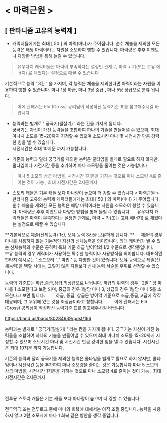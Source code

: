 # < 마력근원 >  
## [ 판타니즘 고유의 능력제 ]

* 캐릭터들에게는 최대 [ 50 ] 의 마력(마나)가 주어집니다. 순수 체술을 제외한 모든 능력은 해당 마력이라는 자원을 소모하여 행할 수 있습니다. 
  마력량은 추후 이벤트나 다양한 방법을 통해 늘릴 수 있습니다.
>유우다치 캐릭터들은 마력이 부족하다는 설정인 관계로, 마력 + 기(또는 고유 에너지) 로 채웠다는 설정으로 매꿀 수 있습니다  
  
기본적으로 능력 ' 3칸 ' 을 가지며, 각 능력은 체술을 제외한다면 마력이라는 자원을 이용하여 행할 수 있습니다. 마나 1당 하급, 마나 3당 중급 , 마나 5당 상급으로 분류 됩니다.  
> 이에 관해서는 Eld (Cross) 공리님이 작성하신 능력기준 표를 참고해주시길 바랍니다

* 능력과는 별개로 ' 궁극기(필살기) ' 라는 칸을 가지게 됩니다.   
궁극기는 자신이 가진 능력들을 조합하여 하나의 기술을 만들어낼 수 있으며, 최대 마나치 소모를 15~20까지 지정할 수 있으며 소모시킨 마나 및 시전시간 만큼 강력한 힘을 낼 수 있습니다.  
시전시간은 최대 10지문 까지 가능합니다.

* 기존의 능력과 달리 궁극기를 제외한 능력은 쿨타임을 별개로 필요로 하지 않지만, 쿨타임이나 시전시간 등을 추가하여 마나 소모량을 줄이는 것은 가능합니다
> 마나 5 소모의 상급 마법을, 시전시간 1지문을 가하는 것으로 마나 소모량 4로 줄이는 것이 가능 ,  최대 시전시간은 2지문까지



* 스토리 캐들은 기본 캐들 보다 마나량이 높으며 더 강할 수 있습니다
< 마력근원 >
판타니즘 고유의 능력제
캐릭터들에게는 최대 [ 50 ] 의 마력(마나) 가 주어집니다. 순수 체술을 제외한 모든 능력은 해당 마력이라는 자원을 소모하여 행할 수 있습니다.
마력량은 추후 이벤트나 다양한 방법을 통해 늘릴 수 있습니다.
ㅤ
유우다치 캐릭터들은 마력이 부족하다는 설정인 관계로, 마력 + 기(또는 고유 에너지) 로 채웠다는 설정으로 매꿀 수 있습니다

**기본적으로 체술(신체능력) 1칸, 보유 능력 3칸을 보유하게 됩니다. **
ㅤ
체술의 경우 마나를 사용하지 않는 기본적인 자신의 신체능력을 의미합니다. 최대 캐릭터가 낼 수 있는 신체능력의 수준은 공격력 특화 기준 하급 방어막의 1/2 수준으로 생각중입니다.
ㅤ
보유 능력의 경우 캐릭터가 사용하는 특수한 능력이나 사용방식을 의미합니다. 대표적인 판타지 예시로는 ' 소드오러 ', ' 마법 ' 등 다양한 것이 있습니다. 보유 능력으로 체술(신체능력)을 택할 시에는, 그렇지 않은 자들보다 신체 능력 서술을 우위로 선점할 수 있습니다.
ㅤ

능력의 기준표는 하급,중급,상급,최상급으로 나뉩니다. 하급의 위력의 경우 ' 2발 ' 당 마나를 1 소모한다고 보면 되며, 중급의 경우 1발당 마나 3, 상급의 경우 1발당 마나 5를 소모한다고 보면 됩니다.
　ㅤ
하급, 중급, 상급은 방어막 기준으로 초급,중급,고급에 각각 대응되며, 그 우위에 있는 것을 최상급이라고 칭합니다.
　ㅤ
이에 관해서는 Eld (Cross) 공리님이 작성하신 능력기준 표를 참고해주시길 바랍니다

https://band.us/band/80284939/post/166
ㅤ

능력과는 별개로 ' 궁극기(필살기) ' 라는 칸을 가지게 됩니다.
궁극기는 자신이 가진 능력들을 조합하여 하나의 기술을 만들어낼 수 있으며
최대 마나치 소모를 15~20까지 지정할 수 있으며 소모시킨 마나 및 시전시간 만큼 강력한 힘을 낼 수 있습니다.
시전시간은 최대 10지문 까지 가능합니다.
ㅤ

기존의 능력과 달리 궁극기를 제외한 능력은 쿨타임을 별개로 필요로 하지 않지만, 쿨타임이나 시전시간 등을 추가하여 마나 소모량을 줄이는 것은 가능합니다
마나 5 소모의 상급 마법을, 시전시간 1지문을 가하는 것으로 마나 소모량 4로 줄이는 것이 가능 , 최대 시전시간은 2지문까지

ㅤ

전투용 스토리 캐들은 기본 캐들 보다 마나량이 높으며 더 강할 수 있습니다
　ㅤ

전투역극 또는 전투로그 중에 마나의 회복에 대해서는 아직 조절 중입니다. 능력을 사용하지 않고 2턴 소모시에 마나 1 회복 같은 방안을 생각 중입니다.
